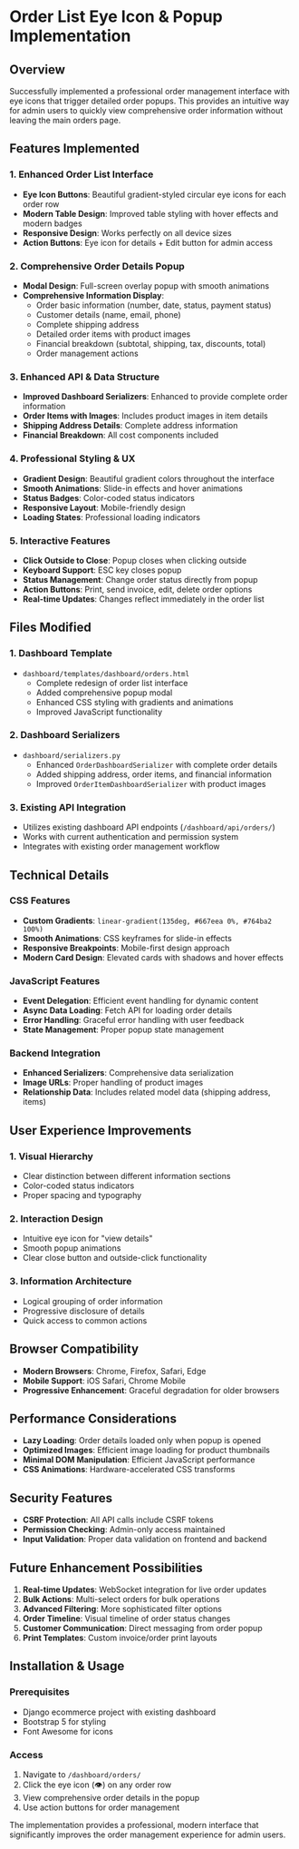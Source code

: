 # Order List Eye Icon & Popup Implementation

## Overview
Successfully implemented a professional order management interface with eye icons that trigger detailed order popups. This provides an intuitive way for admin users to quickly view comprehensive order information without leaving the main orders page.

## Features Implemented

### 1. Enhanced Order List Interface
- **Eye Icon Buttons**: Beautiful gradient-styled circular eye icons for each order row
- **Modern Table Design**: Improved table styling with hover effects and modern badges
- **Responsive Design**: Works perfectly on all device sizes
- **Action Buttons**: Eye icon for details + Edit button for admin access

### 2. Comprehensive Order Details Popup
- **Modal Design**: Full-screen overlay popup with smooth animations
- **Comprehensive Information Display**:
  - Order basic information (number, date, status, payment status)
  - Customer details (name, email, phone)
  - Complete shipping address
  - Detailed order items with product images
  - Financial breakdown (subtotal, shipping, tax, discounts, total)
  - Order management actions

### 3. Enhanced API & Data Structure
- **Improved Dashboard Serializers**: Enhanced to provide complete order information
- **Order Items with Images**: Includes product images in item details
- **Shipping Address Details**: Complete address information
- **Financial Breakdown**: All cost components included

### 4. Professional Styling & UX
- **Gradient Design**: Beautiful gradient colors throughout the interface
- **Smooth Animations**: Slide-in effects and hover animations
- **Status Badges**: Color-coded status indicators
- **Responsive Layout**: Mobile-friendly design
- **Loading States**: Professional loading indicators

### 5. Interactive Features
- **Click Outside to Close**: Popup closes when clicking outside
- **Keyboard Support**: ESC key closes popup
- **Status Management**: Change order status directly from popup
- **Action Buttons**: Print, send invoice, edit, delete order options
- **Real-time Updates**: Changes reflect immediately in the order list

## Files Modified

### 1. Dashboard Template
- `dashboard/templates/dashboard/orders.html`
  - Complete redesign of order list interface
  - Added comprehensive popup modal
  - Enhanced CSS styling with gradients and animations
  - Improved JavaScript functionality

### 2. Dashboard Serializers
- `dashboard/serializers.py`
  - Enhanced `OrderDashboardSerializer` with complete order details
  - Added shipping address, order items, and financial information
  - Improved `OrderItemDashboardSerializer` with product images

### 3. Existing API Integration
- Utilizes existing dashboard API endpoints (`/dashboard/api/orders/`)
- Works with current authentication and permission system
- Integrates with existing order management workflow

## Technical Details

### CSS Features
- **Custom Gradients**: `linear-gradient(135deg, #667eea 0%, #764ba2 100%)`
- **Smooth Animations**: CSS keyframes for slide-in effects
- **Responsive Breakpoints**: Mobile-first design approach
- **Modern Card Design**: Elevated cards with shadows and hover effects

### JavaScript Features
- **Event Delegation**: Efficient event handling for dynamic content
- **Async Data Loading**: Fetch API for loading order details
- **Error Handling**: Graceful error handling with user feedback
- **State Management**: Proper popup state management

### Backend Integration
- **Enhanced Serializers**: Comprehensive data serialization
- **Image URLs**: Proper handling of product images
- **Relationship Data**: Includes related model data (shipping address, items)

## User Experience Improvements

### 1. Visual Hierarchy
- Clear distinction between different information sections
- Color-coded status indicators
- Proper spacing and typography

### 2. Interaction Design
- Intuitive eye icon for "view details"
- Smooth popup animations
- Clear close button and outside-click functionality

### 3. Information Architecture
- Logical grouping of order information
- Progressive disclosure of details
- Quick access to common actions

## Browser Compatibility
- **Modern Browsers**: Chrome, Firefox, Safari, Edge
- **Mobile Support**: iOS Safari, Chrome Mobile
- **Progressive Enhancement**: Graceful degradation for older browsers

## Performance Considerations
- **Lazy Loading**: Order details loaded only when popup is opened
- **Optimized Images**: Efficient image loading for product thumbnails
- **Minimal DOM Manipulation**: Efficient JavaScript performance
- **CSS Animations**: Hardware-accelerated CSS transforms

## Security Features
- **CSRF Protection**: All API calls include CSRF tokens
- **Permission Checking**: Admin-only access maintained
- **Input Validation**: Proper data validation on frontend and backend

## Future Enhancement Possibilities
1. **Real-time Updates**: WebSocket integration for live order updates
2. **Bulk Actions**: Multi-select orders for bulk operations
3. **Advanced Filtering**: More sophisticated filter options
4. **Order Timeline**: Visual timeline of order status changes
5. **Customer Communication**: Direct messaging from order popup
6. **Print Templates**: Custom invoice/order print layouts

## Installation & Usage

### Prerequisites
- Django ecommerce project with existing dashboard
- Bootstrap 5 for styling
- Font Awesome for icons

### Access
1. Navigate to `/dashboard/orders/`
2. Click the eye icon (👁️) on any order row
3. View comprehensive order details in the popup
4. Use action buttons for order management

The implementation provides a professional, modern interface that significantly improves the order management experience for admin users.